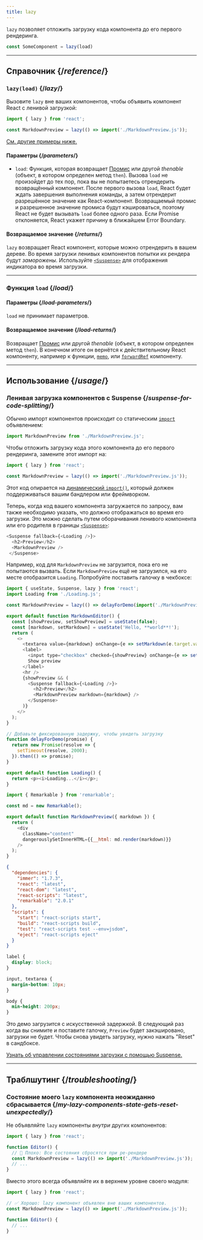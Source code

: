 ```yaml
---
title: lazy
---
```


<Intro>

`lazy` позволяет отложить загрузку кода компонента до его первого рендеринга.
```js
const SomeComponent = lazy(load)
```

</Intro>

<InlineToc />

---

## Справочник {/*reference*/}

### `lazy(load)` {/*lazy*/}

Вызовите `lazy` вне ваших компонентов, чтобы объявить компонент React с ленивой загрузкой:

```js
import { lazy } from 'react';

const MarkdownPreview = lazy(() => import('./MarkdownPreview.js'));
```

[См. другие примеры ниже.](#usage)

#### Параметры {/*parameters*/}

* `load`: Функция, которая возвращает [Промис](https://developer.mozilla.org/ru/docs/Web/JavaScript/Reference/Global_Objects/Promise) или другой *thenable* (объект, в котором определен метод `then`). Вызова `load` не произойдет до тех пор, пока вы не попытаетесь отрендерить возвращённый компонент. После первого вызова `load`, React будет ждать завершения выполнения команды, а затем отрендерит разрешённое значение как React-компонент. Возвращаемый промис и разрешенное значение промиса будут кэшироваться, поэтому React не будет вызывать `load` более одного раза. Если Promise отклоняется, React укажет причину в ближайшем Error Boundary.

#### Возвращаемое значение {/*returns*/}

`lazy` возвращает React компонент, которые можно отрендерить в вашем дереве. Во время загрузки ленивых компонентов попытки их рендера будут *заморожены.* Используйте [`<Suspense>`](/reference/react/Suspense) для отображения индикатора во время загрузки.

---

### Функция `load` {/*load*/}

#### Параметры {/*load-parameters*/}

`load` не принимает параметров.

#### Возвращаемое значение {/*load-returns*/}

Возвращает [Промис](https://developer.mozilla.org/ru/docs/Web/JavaScript/Reference/Global_Objects/Promise) или другой *thenable* (объект, в котором определен метод `then`). В конечном итоге он вернётся к действительному React компоненту, например к функции, [`memo`](/reference/react/memo), или [`forwardRef`](/reference/react/forwardRef) компоненту.

---

## Использование {/*usage*/}

### Ленивая загрузка компонентов с Suspense {/*suspense-for-code-splitting*/}

Обычно импорт компонентов происходит со статическим [`import`](https://developer.mozilla.org/ru/docs/Web/JavaScript/Reference/Statements/import) объявлением:

```js
import MarkdownPreview from './MarkdownPreview.js';
```

Чтобы отложить загрузку кода этого компонента до его первого рендеринга, замените этот импорт на:

```js
import { lazy } from 'react';

const MarkdownPreview = lazy(() => import('./MarkdownPreview.js'));
```

Этот код опирается на [динамический `import()`,](https://developer.mozilla.org/en-US/docs/Web/JavaScript/Reference/Operators/import) который должен поддерживаться вашим бандлером или фреймворком.

Теперь, когда код вашего компонента загружается по запросу, вам также необходимо указать, что должно отображаться во время его загрузки. Это можно сделать путем оборачивания ленивого компонента или его родителя в границы [`<Suspense>`](/reference/react/Suspense):

```js {1,4}
<Suspense fallback={<Loading />}>
  <h2>Preview</h2>
  <MarkdownPreview />
 </Suspense>
```

Например, код для `MarkdownPreview` не загрузится, пока его не попытаются вызвать. Если `MarkdownPreview` ещё не загрузился, на его месте отобразится `Loading`. Попробуйте поставить галочку в чекбоксе:

<Sandpack>

```js App.js
import { useState, Suspense, lazy } from 'react';
import Loading from './Loading.js';

const MarkdownPreview = lazy(() => delayForDemo(import('./MarkdownPreview.js')));

export default function MarkdownEditor() {
  const [showPreview, setShowPreview] = useState(false);
  const [markdown, setMarkdown] = useState('Hello, **world**!');
  return (
    <>
      <textarea value={markdown} onChange={e => setMarkdown(e.target.value)} />
      <label>
        <input type="checkbox" checked={showPreview} onChange={e => setShowPreview(e.target.checked)} />
        Show preview
      </label>
      <hr />
      {showPreview && (
        <Suspense fallback={<Loading />}>
          <h2>Preview</h2>
          <MarkdownPreview markdown={markdown} />
        </Suspense>
      )}
    </>
  );
}

// Добавьте фиксированную задержку, чтобы увидеть загрузку
function delayForDemo(promise) {
  return new Promise(resolve => {
    setTimeout(resolve, 2000);
  }).then(() => promise);
}
```

```js Loading.js
export default function Loading() {
  return <p><i>Loading...</i></p>;
}
```

```js MarkdownPreview.js
import { Remarkable } from 'remarkable';

const md = new Remarkable();

export default function MarkdownPreview({ markdown }) {
  return (
    <div
      className="content"
      dangerouslySetInnerHTML={{__html: md.render(markdown)}}
    />
  );
}
```

```json package.json hidden
{
  "dependencies": {
    "immer": "1.7.3",
    "react": "latest",
    "react-dom": "latest",
    "react-scripts": "latest",
    "remarkable": "2.0.1"
  },
  "scripts": {
    "start": "react-scripts start",
    "build": "react-scripts build",
    "test": "react-scripts test --env=jsdom",
    "eject": "react-scripts eject"
  }
}
```

```css
label {
  display: block;
}

input, textarea {
  margin-bottom: 10px;
}

body {
  min-height: 200px;
}
```

</Sandpack>

Это демо загрузится с искусственной задержкой. В следующий раз когда вы снимите и поставите галочку, `Preview` будет закэшировано, загрузки не будет. Чтобы снова увидеть загрузку, нужно нажать "Reset" в сандбоксе.

[Узнать об управлении состояниями загрузки с помощью Suspense.](/reference/react/Suspense)

---

## Траблшутинг {/*troubleshooting*/}

### Состояние моего `lazy` компонента неожиданно сбрасывается {/*my-lazy-components-state-gets-reset-unexpectedly*/}

Не объявляйте `lazy` компоненты *внутри* других компонентов:

```js {4-5}
import { lazy } from 'react';

function Editor() {
  // 🔴 Плохо: Все состояния сбросятся при ре-рендере
  const MarkdownPreview = lazy(() => import('./MarkdownPreview.js'));
  // ...
}
```

Вместо этого всегда объявляйте их в верхнем уровне своего модуля:

```js {3-4}
import { lazy } from 'react';

// ✅ Хорошо: lazy компонент объявлен вне ваших компонентов.
const MarkdownPreview = lazy(() => import('./MarkdownPreview.js'));

function Editor() {
  // ...
}
```
